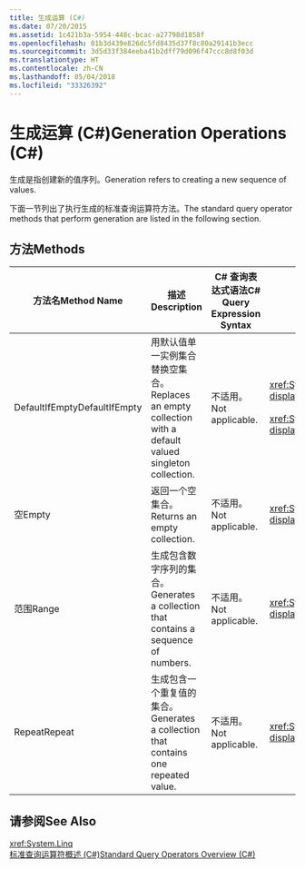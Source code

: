 ```yaml
---
title: 生成运算 (C#)
ms.date: 07/20/2015
ms.assetid: 1c421b3a-5954-448c-bcac-a27798d1858f
ms.openlocfilehash: 01b3d439e826dc5fd8435d37f8c80a29141b3ecc
ms.sourcegitcommit: 3d5d33f384eeba41b2dff79d096f47ccc8d8f03d
ms.translationtype: HT
ms.contentlocale: zh-CN
ms.lasthandoff: 05/04/2018
ms.locfileid: "33326392"
---
```

# <a name="generation-operations-c"></a><span data-ttu-id="4255f-102">生成运算 (C#)</span><span class="sxs-lookup"><span data-stu-id="4255f-102">Generation Operations (C#)</span></span>
<span data-ttu-id="4255f-103">生成是指创建新的值序列。</span><span class="sxs-lookup"><span data-stu-id="4255f-103">Generation refers to creating a new sequence of values.</span></span>  
  
 <span data-ttu-id="4255f-104">下面一节列出了执行生成的标准查询运算符方法。</span><span class="sxs-lookup"><span data-stu-id="4255f-104">The standard query operator methods that perform generation are listed in the following section.</span></span>  
  
## <a name="methods"></a><span data-ttu-id="4255f-105">方法</span><span class="sxs-lookup"><span data-stu-id="4255f-105">Methods</span></span>  
  
|<span data-ttu-id="4255f-106">方法名</span><span class="sxs-lookup"><span data-stu-id="4255f-106">Method Name</span></span>|<span data-ttu-id="4255f-107">描述</span><span class="sxs-lookup"><span data-stu-id="4255f-107">Description</span></span>|<span data-ttu-id="4255f-108">C# 查询表达式语法</span><span class="sxs-lookup"><span data-stu-id="4255f-108">C# Query Expression Syntax</span></span>|<span data-ttu-id="4255f-109">详细信息</span><span class="sxs-lookup"><span data-stu-id="4255f-109">More Information</span></span>|  
|-----------------|-----------------|---------------------------------|----------------------|  
|<span data-ttu-id="4255f-110">DefaultIfEmpty</span><span class="sxs-lookup"><span data-stu-id="4255f-110">DefaultIfEmpty</span></span>|<span data-ttu-id="4255f-111">用默认值单一实例集合替换空集合。</span><span class="sxs-lookup"><span data-stu-id="4255f-111">Replaces an empty collection with a default valued singleton collection.</span></span>|<span data-ttu-id="4255f-112">不适用。</span><span class="sxs-lookup"><span data-stu-id="4255f-112">Not applicable.</span></span>|<xref:System.Linq.Enumerable.DefaultIfEmpty%2A?displayProperty=nameWithType><br /><br /> <xref:System.Linq.Queryable.DefaultIfEmpty%2A?displayProperty=nameWithType>|  
|<span data-ttu-id="4255f-113">空</span><span class="sxs-lookup"><span data-stu-id="4255f-113">Empty</span></span>|<span data-ttu-id="4255f-114">返回一个空集合。</span><span class="sxs-lookup"><span data-stu-id="4255f-114">Returns an empty collection.</span></span>|<span data-ttu-id="4255f-115">不适用。</span><span class="sxs-lookup"><span data-stu-id="4255f-115">Not applicable.</span></span>|<xref:System.Linq.Enumerable.Empty%2A?displayProperty=nameWithType>|  
|<span data-ttu-id="4255f-116">范围</span><span class="sxs-lookup"><span data-stu-id="4255f-116">Range</span></span>|<span data-ttu-id="4255f-117">生成包含数字序列的集合。</span><span class="sxs-lookup"><span data-stu-id="4255f-117">Generates a collection that contains a sequence of numbers.</span></span>|<span data-ttu-id="4255f-118">不适用。</span><span class="sxs-lookup"><span data-stu-id="4255f-118">Not applicable.</span></span>|<xref:System.Linq.Enumerable.Range%2A?displayProperty=nameWithType>|  
|<span data-ttu-id="4255f-119">Repeat</span><span class="sxs-lookup"><span data-stu-id="4255f-119">Repeat</span></span>|<span data-ttu-id="4255f-120">生成包含一个重复值的集合。</span><span class="sxs-lookup"><span data-stu-id="4255f-120">Generates a collection that contains one repeated value.</span></span>|<span data-ttu-id="4255f-121">不适用。</span><span class="sxs-lookup"><span data-stu-id="4255f-121">Not applicable.</span></span>|<xref:System.Linq.Enumerable.Repeat%2A?displayProperty=nameWithType>|  
  
## <a name="see-also"></a><span data-ttu-id="4255f-122">请参阅</span><span class="sxs-lookup"><span data-stu-id="4255f-122">See Also</span></span>  
 <xref:System.Linq>  
 [<span data-ttu-id="4255f-123">标准查询运算符概述 (C#)</span><span class="sxs-lookup"><span data-stu-id="4255f-123">Standard Query Operators Overview (C#)</span></span>](../../../../csharp/programming-guide/concepts/linq/standard-query-operators-overview.md)
